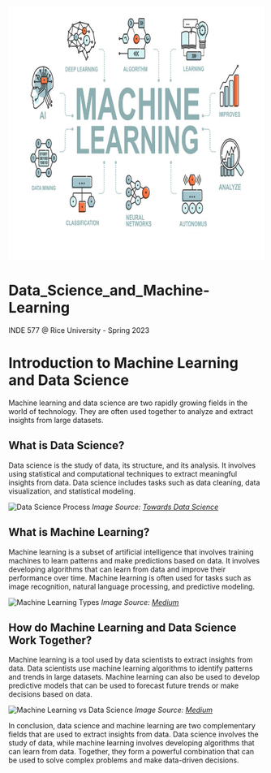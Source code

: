 <img src="https://github.com/kashifliaqat/Data_Science_and_Machine-Learning/raw/main/Images/ML.jpg" alt="Machine Learning" width="800" height="500">




# Data_Science_and_Machine-Learning
INDE 577 @ Rice University - Spring 2023



# Introduction to Machine Learning and Data Science

Machine learning and data science are two rapidly growing fields in the world of technology. They are often used together to analyze and extract insights from large datasets.

## What is Data Science?

Data science is the study of data, its structure, and its analysis. It involves using statistical and computational techniques to extract meaningful insights from data. Data science includes tasks such as data cleaning, data visualization, and statistical modeling.

![Data Science Process](https://miro.medium.com/max/1838/1*maEzxJiZjKshRklPpMvLJw.png)
_Image Source: [Towards Data Science](https://towardsdatascience.com/data-science-process-4-steps-for-beginners-ac7dee557c9b)_

## What is Machine Learning?

Machine learning is a subset of artificial intelligence that involves training machines to learn patterns and make predictions based on data. It involves developing algorithms that can learn from data and improve their performance over time. Machine learning is often used for tasks such as image recognition, natural language processing, and predictive modeling.

![Machine Learning Types](https://miro.medium.com/max/875/1*Cb-Wkz3qV7Ws-G6yAhxS7A.png)
_Image Source: [Medium](https://medium.com/@ssarkar111/types-of-machine-learning-algorithms-you-should-know-f788a8d2ddfe)_

## How do Machine Learning and Data Science Work Together?

Machine learning is a tool used by data scientists to extract insights from data. Data scientists use machine learning algorithms to identify patterns and trends in large datasets. Machine learning can also be used to develop predictive models that can be used to forecast future trends or make decisions based on data.

![Machine Learning vs Data Science](https://miro.medium.com/max/1000/1*xDCd5f5WwZE8hBexZzJbGg.png)
_Image Source: [Medium](https://medium.com/analytics-vidhya/machine-learning-vs-data-science-what-they-are-and-how-they-differ-8e031a4fb61f)_

In conclusion, data science and machine learning are two complementary fields that are used to extract insights from data. Data science involves the study of data, while machine learning involves developing algorithms that can learn from data. Together, they form a powerful combination that can be used to solve complex problems and make data-driven decisions.






